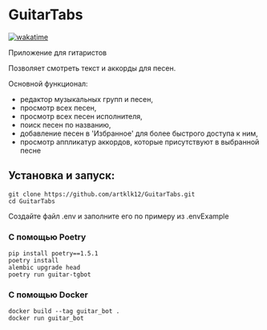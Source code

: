 # GuitarTabs

[![wakatime](https://wakatime.com/badge/user/60b3df07-9c18-4363-8c82-95a353ff7e15/project/02a2c739-df79-4c42-a72e-3a0b124e60bf.svg)](https://wakatime.com/badge/user/60b3df07-9c18-4363-8c82-95a353ff7e15/project/02a2c739-df79-4c42-a72e-3a0b124e60bf)

Приложение для гитаристов

Позволяет смотреть текст и аккорды для песен.


Основной функционал: 
- редактор музыкальных групп и песен,
- просмотр всех песен,
- просмотр всех песен исполнителя,
- поиск песен по названию, 
- добавление песен в 'Избранное' для более быстрого доступа к ним, 
- просмотр аппликатур аккордов, которые присутствуют в выбранной песне


## Установка и запуск:
```shell
git clone https://github.com/artklk12/GuitarTabs.git
cd GuitarTabs
```
Создайте файл .env и заполните его по примеру из .envExample 

### С помощью Poetry
```shell
pip install poetry==1.5.1
poetry install
alembic upgrade head
poetry run guitar-tgbot
```
### С помощью Docker
```shell
docker build --tag guitar_bot .
docker run guitar_bot
```
